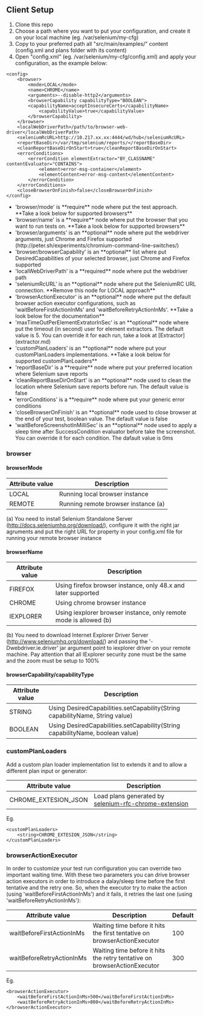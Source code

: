 ## Client Setup
<ol>
	<li>Clone this repo</li>
	<li>Choose a path where you want to put your configuration, and create it on your local machine (eg. /var/selenium/my-cfg)</li>
	<li>Copy to your preferred path all "src/main/examples/" content (config.xml and plans folder with its content)</li>
	<li>
		Open "config.xml" (eg. /var/selenium/my-cfg/config.xml) and apply your configuration, as the example below:
	</li>
</ol>
	
	<config>
		<browser>
			<mode>LOCAL</mode>
			<name>CHROME</name>
			<arguments>--disable-http2</arguments>
			<browserCapability capabilityType="BOOLEAN">
			<capabilityName>acceptInsecureCerts</capabilityName>
				<capabilityValue>true</capabilityValue>
			</browserCapability>
		</browser>
		<localWebDriverPath>/path/to/browser-web-driver</localWebDriverPath>
		<seleniumRcURL>http://10.217.xx.xx:4444/wd/hub</seleniumRcURL>
		<reportBaseDir>/var/tmp/selenium/reports/</reportBaseDir>
		<cleanReportBaseDirOnStart>true</cleanReportBaseDirOnStart>
		<errorConditions>
			<errorCondition elementExtractor="BY_CLASSNAME" contentEvaluator="CONTAINS">
				<element>error-msg-container</element>
				<elementContent>error-msg-content</elementContent>
			</errorCondition>
		</errorConditions>
		<closeBrowserOnFinish>false</closeBrowserOnFinish>
	</config>

<ul>
	<li>'browser/mode' is **require** node where put the test approach. **Take a look below for supported browsers**</li>
	<li>'browser/name' is a **require** node where put the browser that you want to run tests on. **Take a look below for supported browsers**</li>
	<li>'browser/arguments' is an **optional** node where put the webdriver arguments, just Chrome and Firefox supported (http://peter.sh/experiments/chromium-command-line-switches/)</li>
	<li>'browser/browserCapability' is an **optional** list where put DesiredCapabilities of your selected browser, just Chrome and Firefox supported</li>
	<li>'localWebDriverPath' is a **required** node where put the webdriver path</li>
	<li>'seleniumRcURL' is an **optional** node where put the SeleniumRC URL connection. **Remove this node for LOCAL approach**</li>
	<li>'browserActionExecutor' is an **optional** node where put the default browser action executor configurations, such as 'waitBeforeFirstActionInMs' and 'waitBeforeRetryActionInMs'. **Take a look below for the documentation**</li>
	<li>'maxTimeOutPerElementExtratorInSec' is an **optional** node where put the timeout (in second) user for element extractors. The default value is 5. You can override it for each run, take a look at [Extractor](extractor.md)</li>
	<li>'customPlanLoaders' is an **optional** node where put your customPlanLoaders implementations. **Take a look below for supported customPlanLoaders**</li>
	<li>'reportBaseDir' is a **require** node where put your preferred location where Selenium save reports</li>
	<li>'cleanReportBaseDirOnStart' is an **optional** node used to clean the location where Selenium save reports before run. The default value is false</li>
	<li>'errorConditions' is a **require** node where put your generic error conditions</li>
	<li>'closeBrowserOnFinish' is an **optional** node used to close browser at the end of your test, boolean value. The default value is false</li>
	<li>'waitBeforeScreenshotInMilliSec' is an **optional** node used to apply a sleep time after SuccessCondition evaluator before take the screenshot. You can override it for each condition. The dafault value is 0ms</li>
</ul>

### browser
#### browserMode

| Attribute value        		| Description										|
| ----------------------------- | ------------------------------------------------- |
| LOCAL							| Running local browser instance					|
| REMOTE						| Running remote browser instance (a)				|

(a) You need to install Selenium Standalone Server (http://docs.seleniumhq.org/download/), configure it with the right jar agruments
and put the right URL for property <seleniumRcURL> in your config.xml file for running your remote browser instance

#### browserName

| Attribute value        		| Description															|
| ----------------------------- | --------------------------------------------------------------------- |
| FIREFOX						| Using firefox browser instance, only 48.x and later supported			|
| CHROME						| Using chrome browser instance											|
| IEXPLORER						| Using iexplorer browser instance, only remote mode is allowed (b)		|

(b) You need to download Internet Explorer Driver Server (http://www.seleniumhq.org/download/) and passing the '-Dwebdriver.ie.driver' jar argument point to iexplorer driver on your remote machine.
Pay attention that all IExplorer security zone must be the same and the zoom must be setup to 100%

#### browserCapability/capabilityType

| Attribute value        		| Description																		|
| ----------------------------- | --------------------------------------------------------------------------------- |
| STRING						| Using DesiredCapabilities.setCapability(String capabilityName, String value)		|
| BOOLEAN						| Using DesiredCapabilities.setCapability(String capabilityName, boolean value)		|

### customPlanLoaders
Add a custom plan loader implementation list to extends it and to allow a different plan input or generator:

| Attribute value        		| Description																												|
| ----------------------------- | ------------------------------------------------------------------------------------------------------------------------- |
| CHROME_EXTESION_JSON			| Load plans generated by [selenium-rfc-chrome-extension](https://github.com/bitmarte/selenium-rfc-chrome-extension)		|

Eg.

	<customPlanLoaders>
		<string>CHROME_EXTESION_JSON</string>
	</customPlanLoaders>
	
### browserActionExecutor
In order to customize your test run configuration you can override two important waiting time.
With these two parameters you can drive browser action executors in order to introduce a dalay/sleep time before the first tentative and the retry one.
So, when the executor try to make the action (using 'waitBeforeFirstActionInMs') and it fails, it retries the last one (using 'waitBeforeRetryActionInMs'):

| Attribute value        		| Description																| Default	|
| ----------------------------- | ------------------------------------------------------------------------- |-----------|
| waitBeforeFirstActionInMs		| Waiting time before it hits the first tentative on browserActionExecutor	| 100		|
| waitBeforeRetryActionInMs		| Waiting time before it hits the retry tentative on browserActionExecutor	| 300		|


Eg.

	<browserActionExecutor>
		<waitBeforeFirstActionInMs>500</waitBeforeFirstActionInMs>
		<waitBeforeRetryActionInMs>800</waitBeforeRetryActionInMs>
	</browserActionExecutor>